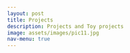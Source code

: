 ```yaml
---
layout: post
title: Projects
description: Projects and Toy projects
image: assets/images/pic11.jpg
nav-menu: true
---
```

